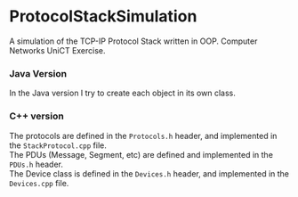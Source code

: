 # ProtocolStackSimulation
A simulation of the TCP-IP Protocol Stack written in OOP. Computer Networks UniCT Exercise.

### Java Version

In the Java version I try to create each object in its own class.

### C++ version

The protocols are defined in the `Protocols.h` header, and implemented in the `StackProtocol.cpp` file.  
The PDUs (Message, Segment, etc) are defined and implemented in the `PDUs.h` header.   
The Device class is defined in the `Devices.h` header, and implemented in the `Devices.cpp` file.  
